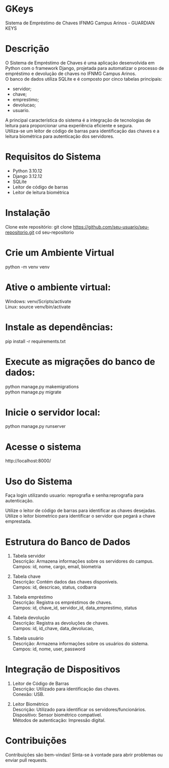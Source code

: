 # GKeys

Sistema de Empréstimo de Chaves IFNMG Campus Arinos - GUARDIAN KEYS

# Descrição

O Sistema de Empréstimo de Chaves é uma aplicação desenvolvida em Python com o framework Django, projetada para automatizar o processo de empréstimo e devolução de chaves no IFNMG Campus Arinos.  
O banco de dados utiliza SQLite e é composto por cinco tabelas principais:
  - servidor;
  - chave;
  - emprestimo;
  - devolucao;
  - usuario.

A principal característica do sistema é a integração de tecnologias de leitura para proporcionar uma experiência eficiente e segura.  
Utiliza-se um leitor de código de barras para identificação das chaves e a leitura biométrica para autenticação dos servidores.

# Requisitos do Sistema

  - Python 3.10.12
  - Django 3.12.12
  - SQLite
  - Leitor de código de barras
  - Leitor de leitura biométrica

# Instalação

Clone este repositório:
git clone https://github.com/seu-usuario/seu-repositorio.git
cd seu-repositorio

# Crie um Ambiente Virtual

python -m venv venv

# Ative o ambiente virtual:

Windows: venv/Scripts/activate  
Linux: source venv/bin/activate

# Instale as dependências:

pip install -r requirements.txt

# Execute as migrações do banco de dados:

python manage.py makemigrations  
python manage.py migrate

# Inicie o servidor local:

python manage.py runserver

# Acesse o sistema

http://localhost:8000/

# Uso do Sistema

Faça login utilizando usuario: reprografia e senha:reprografia para autenticação.

Utilize o leitor de código de barras para identificar as chaves desejadas.  
Utilize o leitor biometrico para identificar o servidor que pegará a chave emprestada.

# Estrutura do Banco de Dados

1. Tabela servidor  
Descrição: Armazena informações sobre os servidores do campus.  
Campos: id, nome, cargo, email, biometria

2. Tabela chave  
Descrição: Contém dados das chaves disponíveis.  
Campos: id, descricao, status, codbarra

3. Tabela empréstimo  
Descrição: Registra os empréstimos de chaves.  
Campos: id, chave_id, servidor_id, data_emprestimo, status

4. Tabela devolução  
Descrição: Registra as devoluções de chaves.  
Campos: id, id_chave, data_devolucao,

5. Tabela usuário  
Descrição: Armazena informações sobre os usuários do sistema.  
Campos: id, nome, user, password  

# Integração de Dispositivos

1. Leitor de Código de Barras  
Descrição: Utilizado para identificação das chaves.  
Conexão: USB.

2. Leitor Biométrico  
Descrição: Utilizado para identificar os servidores/funcionários.  
Dispositivo: Sensor biométrico compatível.  
Métodos de autenticação: Impressão digital.  

# Contribuições
Contribuições são bem-vindas! Sinta-se à vontade para abrir problemas ou enviar pull requests.




